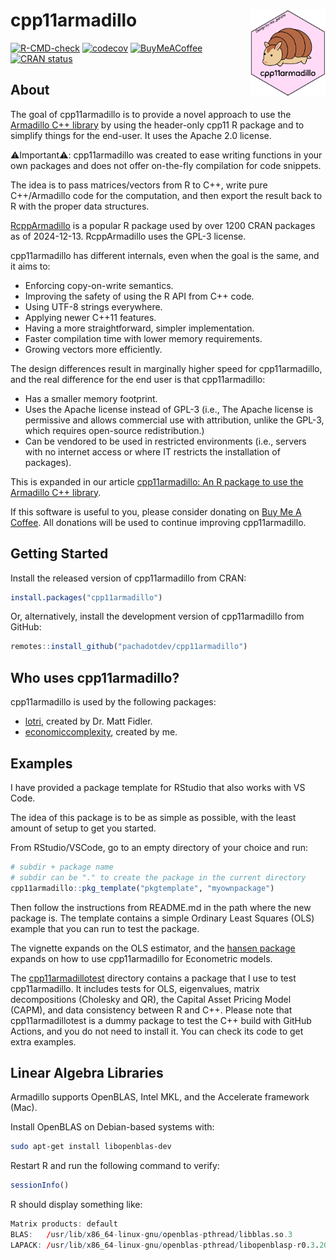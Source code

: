 
<!-- README.md is generated from README.Rmd. Please edit that file -->

# cpp11armadillo <img src="man/figures/logo.svg" align="right" height="139" alt="" />

<!-- badges: start -->

[![R-CMD-check](https://github.com/pachadotdev/cpp11armadillo/actions/workflows/R-CMD-check.yaml/badge.svg)](https://github.com/pachadotdev/cpp11armadillo/actions/workflows/R-CMD-check.yaml)
[![codecov](https://codecov.io/gh/pachadotdev/cpp11armadillo/graph/badge.svg?token=mWfiUCgfNu)](https://app.codecov.io/gh/pachadotdev/cpp11armadillo)
[![BuyMeACoffee](https://raw.githubusercontent.com/pachadotdev/buymeacoffee-badges/main/bmc-donate-white.svg)](https://buymeacoffee.com/pacha)
[![CRAN
status](https://www.r-pkg.org/badges/version/cpp11armadillo)](https://CRAN.R-project.org/package=cpp11armadillo)
<!-- badges: end -->

## About

The goal of cpp11armadillo is to provide a novel approach to use the
[Armadillo C++ library](https://arma.sourceforge.net/docs.html) by using
the header-only cpp11 R package and to simplify things for the end-user.
It uses the Apache 2.0 license.

⚠️Important⚠️: cpp11armadillo was created to ease writing functions in
your own packages and does not offer on-the-fly compilation for code
snippets.

The idea is to pass matrices/vectors from R to C++, write pure
C++/Armadillo code for the computation, and then export the result back
to R with the proper data structures.

[RcppArmadillo](https://cran.r-project.org/package=RcppArmadillo) is a
popular R package used by over 1200 CRAN packages as of 2024-12-13.
RcppArmadillo uses the GPL-3 license.

cpp11armadillo has different internals, even when the goal is the same,
and it aims to:

  - Enforcing copy-on-write semantics.
  - Improving the safety of using the R API from C++ code.
  - Using UTF-8 strings everywhere.
  - Applying newer C++11 features.
  - Having a more straightforward, simpler implementation.
  - Faster compilation time with lower memory requirements.
  - Growing vectors more efficiently.

The design differences result in marginally higher speed for
cpp11armadillo, and the real difference for the end user is that
cpp11armadillo:

  - Has a smaller memory footprint.
  - Uses the Apache license instead of GPL-3 (i.e., The Apache license
    is permissive and allows commercial use with attribution, unlike the
    GPL-3, which requires open-source redistribution.)
  - Can be vendored to be used in restricted environments (i.e., servers
    with no internet access or where IT restricts the installation of
    packages).

This is expanded in our article [cpp11armadillo: An R package to use the
Armadillo C++ library](https://dx.doi.org/10.1016/j.softx.2025.102087).

If this software is useful to you, please consider donating on [Buy Me A
Coffee](https://buymeacoffee.com/pacha). All donations will be used to
continue improving cpp11armadillo.

## Getting Started

Install the released version of cpp11armadillo from CRAN:

``` r
install.packages("cpp11armadillo")
```

Or, alternatively, install the development version of cpp11armadillo
from GitHub:

``` r
remotes::install_github("pachadotdev/cpp11armadillo")
```

## Who uses cpp11armadillo?

cpp11armadillo is used by the following packages:

  - [lotri](https://github.com/nlmixr2/lotri), created by Dr. Matt
    Fidler.
  - [economiccomplexity](https://github.com/pachadotdev/economiccomplexity),
    created by me.

## Examples

I have provided a package template for RStudio that also works with VS
Code.

The idea of this package is to be as simple as possible, with the least
amount of setup to get you started.

From RStudio/VSCode, go to an empty directory of your choice and run:

``` r
# subdir + package name
# subdir can be "." to create the package in the current directory
cpp11armadillo::pkg_template("pkgtemplate", "myownpackage")
```

Then follow the instructions from README.md in the path where the new
package is. The template contains a simple Ordinary Least Squares (OLS)
example that you can run to test the package.

The vignette expands on the OLS estimator, and the [hansen
package](https://pacha.dev/hansen/) expands on how to use cpp11armadillo
for Econometric models.

The
[cpp11armadillotest](https://github.com/pachadotdev/cpp11armadillo/tree/main/cpp11armadillotest)
directory contains a package that I use to test cpp11armadillo. It
includes tests for OLS, eigenvalues, matrix decompositions (Cholesky and
QR), the Capital Asset Pricing Model (CAPM), and data consistency
between R and C++. Please note that cpp11armadillotest is a dummy
package to test the C++ build with GitHub Actions, and you do not need
to install it. You can check its code to get extra examples.

## Linear Algebra Libraries

Armadillo supports OpenBLAS, Intel MKL, and the Accelerate framework
(Mac).

Install OpenBLAS on Debian-based systems with:

``` bash
sudo apt-get install libopenblas-dev
```

Restart R and run the following command to verify:

``` r
sessionInfo()
```

R should display something like:

``` r
Matrix products: default
BLAS:   /usr/lib/x86_64-linux-gnu/openblas-pthread/libblas.so.3 
LAPACK: /usr/lib/x86_64-linux-gnu/openblas-pthread/libopenblasp-r0.3.20.so; LAPACK version 3.10.0
```

